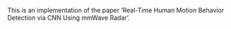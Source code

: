 This is an implementation of the paper ‘Real-Time Human Motion Behavior Detection via CNN Using mmWave Radar’.